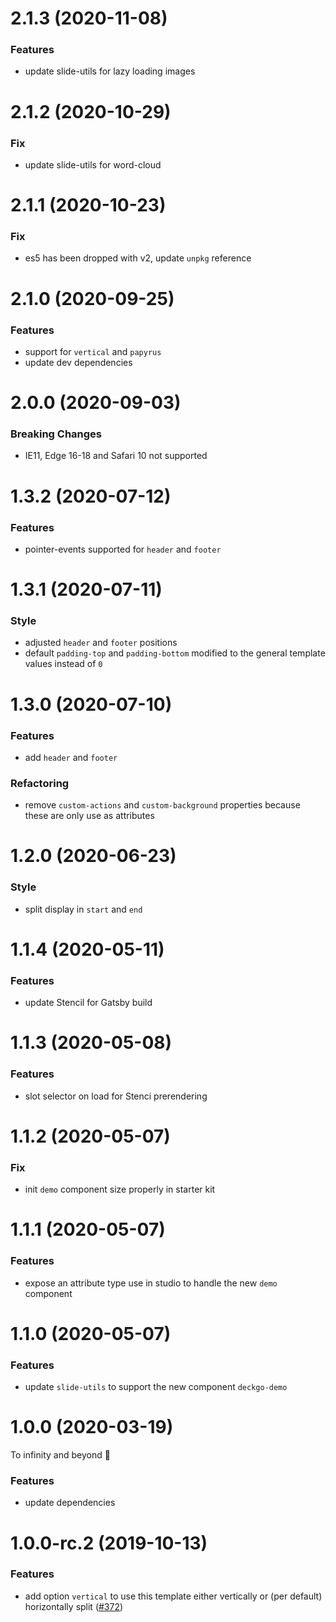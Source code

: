# 2.1.3 (2020-11-08)

### Features

- update slide-utils for lazy loading images

# 2.1.2 (2020-10-29)

### Fix

- update slide-utils for word-cloud

# 2.1.1 (2020-10-23)

### Fix

- es5 has been dropped with v2, update `unpkg` reference

# 2.1.0 (2020-09-25)

### Features

- support for `vertical` and `papyrus`
- update dev dependencies

# 2.0.0 (2020-09-03)

### Breaking Changes

- IE11, Edge 16-18 and Safari 10 not supported

# 1.3.2 (2020-07-12)

### Features

- pointer-events supported for `header` and `footer`

# 1.3.1 (2020-07-11)

### Style

- adjusted `header` and `footer` positions
- default `padding-top` and `padding-bottom` modified to the general template values instead of `0`

# 1.3.0 (2020-07-10)

### Features

- add `header` and `footer`

### Refactoring

- remove `custom-actions` and `custom-background` properties because these are only use as attributes

# 1.2.0 (2020-06-23)

### Style

- split display in `start` and `end`

# 1.1.4 (2020-05-11)

### Features

- update Stencil for Gatsby build

<a name="1.1.3"></a>

# 1.1.3 (2020-05-08)

### Features

- slot selector on load for Stenci prerendering

<a name="1.1.2"></a>

# 1.1.2 (2020-05-07)

### Fix

- init `demo` component size properly in starter kit

<a name="1.1.1"></a>

# 1.1.1 (2020-05-07)

### Features

- expose an attribute type use in studio to handle the new `demo` component

<a name="1.1.0"></a>

# 1.1.0 (2020-05-07)

### Features

- update `slide-utils` to support the new component `deckgo-demo`

<a name="1.0.0"></a>

# 1.0.0 (2020-03-19)

To infinity and beyond 🚀

### Features

- update dependencies

<a name="1.0.0-rc.2"></a>

# 1.0.0-rc.2 (2019-10-13)

### Features

- add option `vertical` to use this template either vertically or (per default) horizontally split ([#372](https://github.com/deckgo/deckdeckgo/issues/372))
